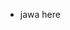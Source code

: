 - jawa here

<!---
jawa127java/jawa127java is a ✨ special ✨ repository because its `README.md` (this file) appears on your GitHub profile.
You can click the Preview link to take a look at your changes.
--->
